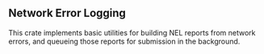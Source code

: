 Network Error Logging
---------------------

This crate implements basic utilities for building NEL reports from network
errors, and queueing those reports for submission in the background.
